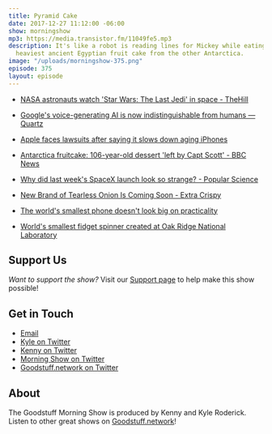 ```yaml
---
title: Pyramid Cake
date: 2017-12-27 11:12:00 -06:00
show: morningshow
mp3: https://media.transistor.fm/11049fe5.mp3
description: It's like a robot is reading lines for Mickey while eating the world's
  heaviest ancient Egyptian fruit cake from the other Antarctica.
image: "/uploads/morningshow-375.png"
episode: 375
layout: episode
---
```


* [NASA astronauts watch 'Star Wars: The Last Jedi' in space - TheHill](http://thehill.com/blogs/blog-briefing-room/366446-astronauts-watch-the-last-jedi-in-space)

* [Google's voice-generating AI is now indistinguishable from humans — Quartz](https://qz.com/1165775/googles-voice-generating-ai-is-now-indistinguishable-from-humans/?utm_source=)

* [Apple faces lawsuits after saying it slows down aging iPhones](https://www.reuters.com/article/us-apple-batteries-lawsuits/apple-faces-lawsuits-after-saying-it-slows-down-aging-iphones-idUSKBN1EL034?feedType=RSS&feedName=topNews)

* [Antarctica fruitcake: 106-year-old dessert 'left by Capt Scott' - BBC News](http://www.bbc.com/news/world-asia-40907084)

* [Why did last week's SpaceX launch look so strange? - Popular Science](https://www.popsci.com/spacex-launch-look-strange-alien?dom=currents&src=syn)

* [New Brand of Tearless Onion Is Coming Soon - Extra Crispy](http://www.extracrispy.com/food/4638/these-onions-wont-make-you-cry?xid=extracrispy_newsletter&utm_source=extracrispy.com&utm_medium=email&utm_campaign=freshsqueezed&utm_content=20171226)

* [The world's smallest phone doesn't look big on practicality](https://newatlas.com/zanco-tiny-t1-smallest-phone/52740/)

* [World's smallest fidget spinner created at Oak Ridge National Laboratory](http://www.knoxnews.com/story/news/2017/12/26/oak-ridge-national-laboratory-creates-worlds-smallest-fidget-spinner/922954001/)

## Support Us
*Want to support the show?* Visit our [Support page](https://goodstuff.network/support) to help make this show possible!

## Get in Touch
* [Email](mailto:kyle@goodstuff.network)
* [Kyle on Twitter](http://twitter.com/dogburps)
* [Kenny on Twitter](http://twitter.com/pizzarobotics)
* [Morning Show on Twitter](http://twitter.com/morningshowam)
* [Goodstuff.network on Twitter](http://twitter.com/goodstufffm)

## About
The Goodstuff Morning Show is produced by Kenny and Kyle Roderick. Listen to other great shows on [Goodstuff.network](http://goodstuff.network/shows)!

